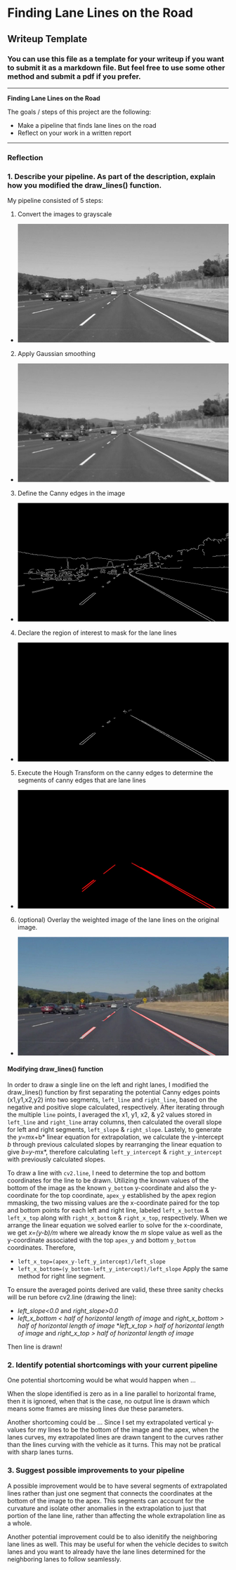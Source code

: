 # **Finding Lane Lines on the Road** 

## Writeup Template

### You can use this file as a template for your writeup if you want to submit it as a markdown file. But feel free to use some other method and submit a pdf if you prefer.

---

**Finding Lane Lines on the Road**

The goals / steps of this project are the following:
* Make a pipeline that finds lane lines on the road
* Reflect on your work in a written report


[//]: # (Image References)

[image1]: ./test_images_output/solidWhiteCurve/solidWhiteCurve_gray.jpg "Grayscale"
[image2]: ./test_images_output/solidWhiteCurve/solidWhiteCurve_blurGray.jpg "Gaussian Smoothing"
[image3]: ./test_images_output/solidWhiteCurve/solidWhiteCurve_edges.jpg "Canny Edges"
[image4]: ./test_images_output/solidWhiteCurve/solidWhiteCurve_maskedEdges.jpg "Masked Edges"
[image5]: ./test_images_output/solidWhiteCurve/solidWhiteCurve_lines.jpg "Hough Transform"
[image6]: ./test_images_output/solidWhiteCurve/solidWhiteCurve_weighted_final.jpg "Weighted"


---

### Reflection

### 1. Describe your pipeline. As part of the description, explain how you modified the draw_lines() function.

My pipeline consisted of 5 steps:
1. Convert the images to grayscale
* ![Grayscale][image1]

2. Apply Gaussian smoothing
* ![Gaussian Smoothing][image2]

3. Define the Canny edges in the image
* ![Canny Edges][image3]

4. Declare the region of interest to mask for the lane lines
* ![Masked Edges][image4]

5. Execute the Hough Transform on the canny edges to determine the segments of canny edges that are lane lines 
* ![Hough Transform][image5]

6. (optional) Overlay the weighted image of the lane lines on the original image.
* ![Weighted][image6]


#### Modifying draw_lines() function
In order to draw a single line on the left and right lanes, I modified the draw_lines() function by first separating the potential Canny edges points (x1,y1,x2,y2) into two segments, `left_line` and `right_line`, based on the negative and positive slope calculated, respectively. After iterating through the multiple `line` points, I averaged the x1, y1, x2, & y2 values stored in `left_line` and `right_line` array columns, then calculated the overall slope for left and right segments, `left_slope` & `right_slope`. Lastely, to generate the *y=m*x+b* linear equation for extrapolation, we calculate the y-intercept *b* through previous calculated slopes by rearranging the linear equation to give *b=y-m*x*, therefore calculating `left_y_intercept` & `right_y_intercept` with previously calculated slopes.

To draw a line with `cv2.line`, I need to determine the top and bottom coordinates for the line to be drawn. Utilizing the known values of the bottom of the image as the known `y_bottom` y-coordinate and also the y-coordinate for the top coordinate, `apex_y` established by the apex region mmasking, the two missing values are the x-coordinate paired for the top and bottom points for each left and right line, labeled `left_x_bottom` & `left_x_top` along with `right_x_bottom` & `right_x_top`, respectively. When we arrange the linear equation we solved earlier to solve for the x-coordinate, we get *x=(y-b)/m* where we already know the *m* slope value as well as the y-coordinate associated with the top `apex_y` and bottom `y_bottom` coordinates. Therefore,
* `left_x_top=(apex_y-left_y_intercept)/left_slope`
* `left_x_bottom=(y_bottom-left_y_intercept)/left_slope`
Apply the same method for right line segment.

To ensure the averaged points derived are valid, these three sanity checks will be run before cv2.line (drawing the line):
* _left_slope<0.0_ and _right_slope>0.0_
* _left_x_bottom < half of horizontal length of image_ and _right_x_bottom > half of horizontal length of image_ 
*_left_x_top > half of horizontal length of image_ and _right_x_top > half of horizontal length of image_

Then line is drawn!


### 2. Identify potential shortcomings with your current pipeline


One potential shortcoming would be what would happen when ... 

When the slope identified is zero as in a line parallel to horizontal frame, then it is ignored, when that is the case, no output line is drawn which means some frames are missing lines due these parameters.


Another shortcoming could be ...
Since I set my extrapolated vertical y-values for my lines to be the bottom of the image and the apex, when the lanes curves, my extrapolated lines are drawn tangent to the curves rather than 
the lines curving with the vehicle as it turns. This may not be pratical with sharp lanes turns.


### 3. Suggest possible improvements to your pipeline



A possible improvement would be to have several segments of extrapolated lines rather than just one segment that connects the coordinates at the bottom of the image to the apex. This segments can account for the curvature and isolate other anomalies in the extrapolation to just that portion of the lane line, rather than affecting the whole extrapolation line as a whole.

Another potential improvement could be to also idenitify the neighboring lane lines as well. This may be useful for when the vehicle decides to switch lanes and you want to already have the lane lines determined for the neighboring lanes to follow seamlessly.
